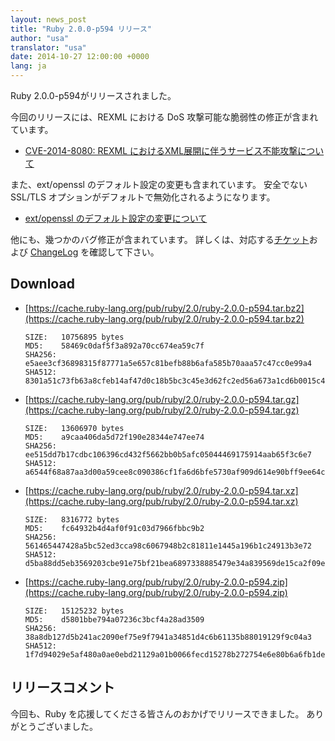 ```yaml
---
layout: news_post
title: "Ruby 2.0.0-p594 リリース"
author: "usa"
translator: "usa"
date: 2014-10-27 12:00:00 +0000
lang: ja
---
```


Ruby 2.0.0-p594がリリースされました。

今回のリリースには、REXML における DoS 攻撃可能な脆弱性の修正が含まれています。

* [CVE-2014-8080: REXML におけるXML展開に伴うサービス不能攻撃について](https://www.ruby-lang.org/ja/news/2014/10/27/rexml-dos-cve-2014-8080/)

また、ext/openssl のデフォルト設定の変更も含まれています。
安全でない SSL/TLS オプションがデフォルトで無効化されるようになります。

* [ext/openssl のデフォルト設定の変更について](https://www.ruby-lang.org/ja/news/2014/10/27/changing-default-settings-of-ext-openssl/)

他にも、幾つかのバグ修正が含まれています。
詳しくは、対応する[チケット](https://bugs.ruby-lang.org/projects/ruby-200/issues?set_filter=1&amp;status_id=5)および [ChangeLog](https://svn.ruby-lang.org/repos/ruby/tags/v2_0_0_576/ChangeLog) を確認して下さい。

## Download

* [https://cache.ruby-lang.org/pub/ruby/2.0/ruby-2.0.0-p594.tar.bz2](https://cache.ruby-lang.org/pub/ruby/2.0/ruby-2.0.0-p594.tar.bz2)

      SIZE:   10756895 bytes
      MD5:    58469c0daf5f3a892a70cc674ea59c7f
      SHA256: e5aee3cf36898315f87771a5e657c81befb88b6afa585b70aaa57c47cc0e99a4
      SHA512: 8301a51c73fb63a8cfeb14af47d0c18b5bc3c45e3d62fc2ed56a673a1cd6b0015c41f275e70eb14a9e40036b1530977199321e05285e107a6adf58514bef1b3d

* [https://cache.ruby-lang.org/pub/ruby/2.0/ruby-2.0.0-p594.tar.gz](https://cache.ruby-lang.org/pub/ruby/2.0/ruby-2.0.0-p594.tar.gz)

      SIZE:   13606970 bytes
      MD5:    a9caa406da5d72f190e28344e747ee74
      SHA256: ee515dd7b17cdbc106396cd432f5662bb0b5afc05044469175914aab65f3c6e7
      SHA512: a6544f68a87aa3d00a59cee8c090386cf1fa6d6bfe5730af909d614e90bff9ee64c2cf9f542f7a43f8352b86e3945693504ffed6cefc57f736c6e26670ddb9ca

* [https://cache.ruby-lang.org/pub/ruby/2.0/ruby-2.0.0-p594.tar.xz](https://cache.ruby-lang.org/pub/ruby/2.0/ruby-2.0.0-p594.tar.xz)

      SIZE:   8316772 bytes
      MD5:    fc64932b4d4af0f91c03d7966fbbc9b2
      SHA256: 561465447428a5bc52ed3cca98c6067948b2c81811e1445a196b1c24913b3e72
      SHA512: d5ba88dd5eb3569203cbe91e75bf21bea6897338885479e34a839569de15ca2f09e4eff655636923892e9234a0f0b6a2c058442ebc1b13a3d2ddced25bd88fa8

* [https://cache.ruby-lang.org/pub/ruby/2.0/ruby-2.0.0-p594.zip](https://cache.ruby-lang.org/pub/ruby/2.0/ruby-2.0.0-p594.zip)

      SIZE:   15125232 bytes
      MD5:    d5801bbe794a07236c3bcf4a28ad3509
      SHA256: 38a8db127d5b241ac2090ef75e9f7941a34851d4c6b61135b88019129f9c04a3
      SHA512: 1f7d94029e5af480a0ae0ebd21129a01b0066fecd15278b272754e6e80b6a6fb1ded53fd1288e7375a17021d482a59b40414270923c2ecfb06999ea66a91fc54

## リリースコメント

今回も、Ruby を応援してくださる皆さんのおかげでリリースできました。
ありがとうございました。
